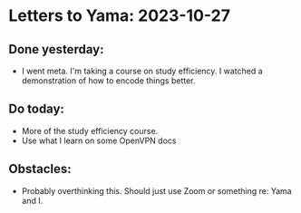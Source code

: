 # Letters to Yama: 2023-10-27

## Done yesterday:
- I went meta. I'm taking a course on study efficiency. I watched a demonstration of how to encode things better. 

## Do today: 
- More of the study efficiency course.
- Use what I learn on some OpenVPN docs

## Obstacles:
- Probably overthinking this. Should just use Zoom or something re: Yama and I. 
